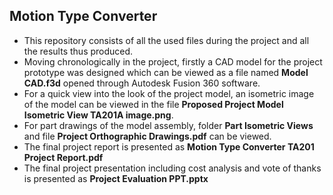 ## Motion Type Converter 
- This repository consists of all the used files during the project and all the results thus produced.
- Moving chronologically in the project, firstly a CAD model for the project prototype was designed which can be viewed as a file named **Model CAD.f3d** opened through Autodesk Fusion 360 software.
- For a quick view into the look of the project model, an isometric image of the model can be viewed in the file **Proposed Project Model Isometric View TA201A image.png**.
- For part drawings of the model assembly, folder **Part Isometric Views**  and file **Project Orthographic Drawings.pdf** can be viewed.
- The final project report is presented as **Motion Type Converter TA201 Project Report.pdf**
- The final project presentation including cost analysis and vote of thanks is presented as **Project Evaluation PPT.pptx**
